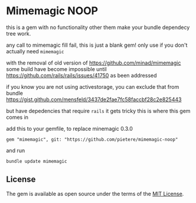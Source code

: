 # Mimemagic NOOP

this is a gem with no functionality other them make your bundle dependecy tree work.

any call to mimemagic fill fail, this is just a blank gem!
only use if you don't actually need `mimemagic`

with the removal of old version of https://github.com/minad/mimemagic
some build have become impossible until https://github.com/rails/rails/issues/41750
as been addressed

if you know you are not using activestorage, you can exclude that from bundle
https://gist.github.com/mensfeld/3437de2fae7fc58faccbf28c2e825443

but have depedencies that require `rails` it gets tricky
this is where this gem comes in

add this to your gemfile, to replace minemagic 0.3.0

```
gem "mimemagic", git: "https://github.com/pietere/mimemagic-noop"
```
and run

```
bundle update mimemagic
```

## License

The gem is available as open source under the terms of the [MIT License](https://opensource.org/licenses/MIT).
